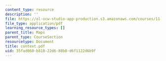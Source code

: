 ```yaml
---
content_type: resource
description: ''
file: https://ol-ocw-studio-app-production.s3.amazonaws.com/courses/11-332j-urban-design-fall-2003/35fad060b81022d680b0d6f1122d6b9f_context.pdf
file_type: application/pdf
learning_resource_types: []
parent_title: Maps
parent_type: CourseSection
resourcetype: Document
title: context.pdf
uid: 35fad060-b810-22d6-80b0-d6f1122d6b9f
---
```

